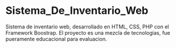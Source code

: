 # Sistema_De_Inventario_Web
Sistema de inventario web, desarrollado en HTML, CSS, PHP con el Framework Boostrap. El proyecto es una mezcla de tecnologias, fue pueramente educacional para evaluacion.
